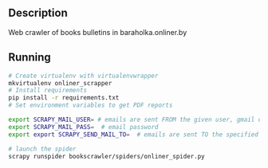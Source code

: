 Description
-----------

Web crawler of books bulletins in baraholka.onliner.by

Running
-------
```bash
# Create virtualenv with virtualenvwrapper
mkvirtualenv onliner_scrapper
# Install requirements
pip install -r requirements.txt
# Set environment variables to get PDF reports

export SCRAPY_MAIL_USER= # emails are sent FROM the given user, gmail only supported for now
export SCRAPY_MAIL_PASS=  # email password
export export SCRAPY_SEND_MAIL_TO=  # emails are sent TO the specified user

# launch the spider
scrapy runspider bookscrawler/spiders/onliner_spider.py
```